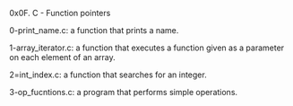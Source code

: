 0x0F. C - Function pointers

0-print_name.c: a function that prints a name.

1-array_iterator.c: a function that executes a function given as a parameter on each element of an array.

2=int_index.c: a function that searches for an integer.

3-op_fucntions.c: a program that performs simple operations.
